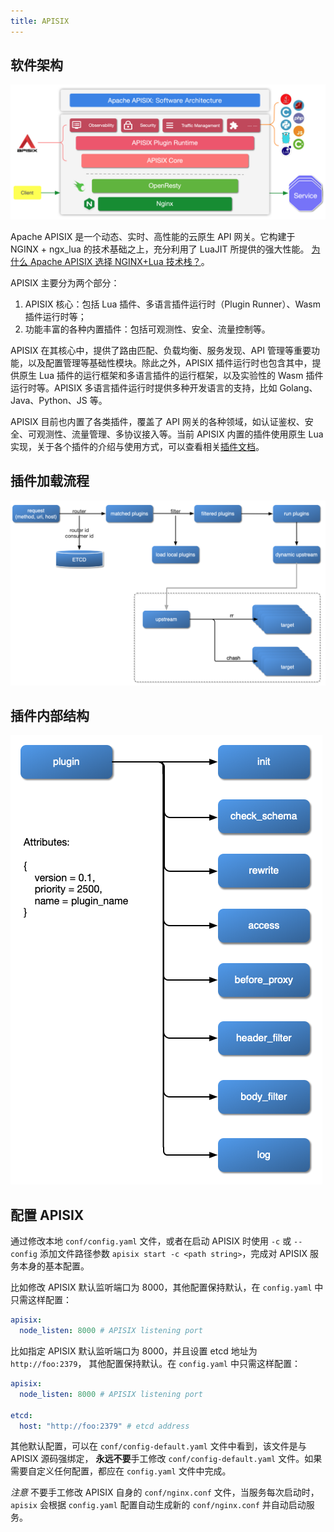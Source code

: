 ```yaml
---
title: APISIX
---
```


<!--
#
# Licensed to the Apache Software Foundation (ASF) under one or more
# contributor license agreements.  See the NOTICE file distributed with
# this work for additional information regarding copyright ownership.
# The ASF licenses this file to You under the Apache License, Version 2.0
# (the "License"); you may not use this file except in compliance with
# the License.  You may obtain a copy of the License at
#
#     http://www.apache.org/licenses/LICENSE-2.0
#
# Unless required by applicable law or agreed to in writing, software
# distributed under the License is distributed on an "AS IS" BASIS,
# WITHOUT WARRANTIES OR CONDITIONS OF ANY KIND, either express or implied.
# See the License for the specific language governing permissions and
# limitations under the License.
#
-->

## 软件架构

![软件架构](../../../assets/images/flow-software-architecture.png)

Apache APISIX 是一个动态、实时、高性能的云原生 API 网关。它构建于 NGINX + ngx_lua 的技术基础之上，充分利用了 LuaJIT 所提供的强大性能。 [为什么 Apache APISIX 选择 NGINX+Lua 技术栈？](https://apisix.apache.org/zh/blog/2021/08/25/why-apache-apisix-chose-nginx-and-lua/)。

APISIX 主要分为两个部分：
1. APISIX 核心：包括 Lua 插件、多语言插件运行时（Plugin Runner）、Wasm 插件运行时等；
2. 功能丰富的各种内置插件：包括可观测性、安全、流量控制等。

APISIX 在其核心中，提供了路由匹配、负载均衡、服务发现、API 管理等重要功能，以及配置管理等基础性模块。除此之外，APISIX 插件运行时也包含其中，提供原生 Lua 插件的运行框架和多语言插件的运行框架，以及实验性的 Wasm 插件运行时等。APISIX 多语言插件运行时提供多种开发语言的支持，比如 Golang、Java、Python、JS 等。

APISIX 目前也内置了各类插件，覆盖了 API 网关的各种领域，如认证鉴权、安全、可观测性、流量管理、多协议接入等。当前 APISIX 内置的插件使用原生 Lua 实现，关于各个插件的介绍与使用方式，可以查看相关[插件文档](https://apisix.apache.org/docs/apisix/plugins/batch-requests)。

## 插件加载流程

![插件加载流程](../../../assets/images/flow-load-plugin.png)

## 插件内部结构

![插件内部结构](../../../assets/images/flow-plugin-internal.png)

## 配置 APISIX

通过修改本地 `conf/config.yaml` 文件，或者在启动 APISIX 时使用 `-c` 或 `--config` 添加文件路径参数 `apisix start -c <path string>`，完成对 APISIX 服务本身的基本配置。

比如修改 APISIX 默认监听端口为 8000，其他配置保持默认，在 `config.yaml` 中只需这样配置：

```yaml
apisix:
  node_listen: 8000 # APISIX listening port
```

比如指定 APISIX 默认监听端口为 8000，并且设置 etcd 地址为 `http://foo:2379`，
其他配置保持默认。在 `config.yaml` 中只需这样配置：

```yaml
apisix:
  node_listen: 8000 # APISIX listening port

etcd:
  host: "http://foo:2379" # etcd address
```

其他默认配置，可以在 `conf/config-default.yaml` 文件中看到，该文件是与 APISIX 源码强绑定，
**永远不要**手工修改 `conf/config-default.yaml` 文件。如果需要自定义任何配置，都应在 `config.yaml` 文件中完成。

_注意_ 不要手工修改 APISIX 自身的 `conf/nginx.conf` 文件，当服务每次启动时，`apisix`
会根据 `config.yaml` 配置自动生成新的 `conf/nginx.conf` 并自动启动服务。
